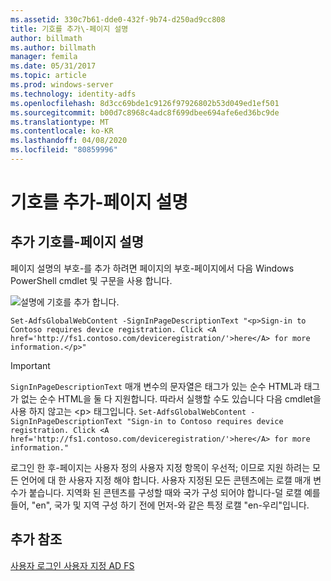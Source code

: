 ```yaml
---
ms.assetid: 330c7b61-dde0-432f-9b74-d250ad9cc808
title: 기호를 추가\-페이지 설명
author: billmath
ms.author: billmath
manager: femila
ms.date: 05/31/2017
ms.topic: article
ms.prod: windows-server
ms.technology: identity-adfs
ms.openlocfilehash: 8d3cc69bde1c9126f97926802b53d049ed1ef501
ms.sourcegitcommit: b00d7c8968c4adc8f699dbee694afe6ed36bc9de
ms.translationtype: MT
ms.contentlocale: ko-KR
ms.lasthandoff: 04/08/2020
ms.locfileid: "80859996"
---
```

# <a name="add-sign-in-page-description"></a>기호를 추가\-페이지 설명


## <a name="to-add-sign-in-page-description"></a>추가 기호를\-페이지 설명  
페이지 설명의 부호\-를 추가 하려면 페이지의 부호\-페이지에서 다음 Windows PowerShell cmdlet 및 구문을 사용 합니다.  

![설명에 기호를 추가 합니다.](media/AD-FS-user-sign-in-customization/ADFS_Blue_Custom2.png)

    Set-AdfsGlobalWebContent -SignInPageDescriptionText "<p>Sign-in to Contoso requires device registration. Click <A href='http://fs1.contoso.com/deviceregistration/'>here</A> for more information.</p>" 
 
  
> [!IMPORTANT]  
> `SignInPageDescriptionText` 매개 변수의 문자열은 태그가 있는 순수 HTML과 태그가 없는 순수 HTML을 둘 다 지원합니다. 따라서 실행할 수도 있습니다 다음 cmdlet을 사용 하지 않고는 &lt;p&gt; 태그입니다.  `Set-AdfsGlobalWebContent -SignInPageDescriptionText "Sign-in to Contoso requires device registration. Click <A href='http://fs1.contoso.com/deviceregistration/'>here</A> for more information." ` 

로그인 한 후\-페이지는 사용자 정의 사용자 지정 항목이 우선적; 이므로 지원 하려는 모든 언어에 대 한 사용자 지정 해야 합니다. 사용자 지정된 모든 콘텐츠에는 로캘 매개 변수가 붙습니다. 지역화 된 콘텐츠를 구성할 때와 국가 구성 되어야 합니다\-덜 로캘 예를 들어, "en", 국가 및 지역 구성 하기 전에 먼저\-와 같은 특정 로캘 "en\-우리"입니다.  

## <a name="additional-references"></a>추가 참조 
[사용자 로그인 사용자 지정 AD FS](AD-FS-user-sign-in-customization.md)  
